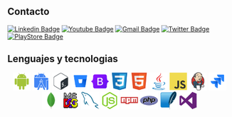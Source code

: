 ## Contacto
[![Linkedin Badge](https://img.shields.io/badge/-LinkedIn-050a30?style=flat-square&logo=Linkedin&logoColor=white&link=https://es.linkedin.com/in/v%C3%ADctor-salinas-villarrubia-b8a0b1132/)](https://es.linkedin.com/in/v%C3%ADctor-salinas-villarrubia-b8a0b1132)
[![Youtube Badge](https://img.shields.io/badge/-YouTube-5ce1e6?style=flat-square&logo=youtube&logoColor=050a30&link=https://www.youtube.com/c/VictorSalinasDev)](https://www.youtube.com/c/VictorSalinasDev)
[![Gmail Badge](https://img.shields.io/badge/-Gmail-050a30?style=flat-square&logo=Gmail&logoColor=white&link=mailto:victor.salinas.villarrubia@gmail.com)](mailto:victor.salinas.villarrubia@gmail.com)
[![Twitter Badge](https://img.shields.io/badge/-Twitter-5ce1e6?style=flat-square&logo=twitter&logoColor=050a30&link=https://twitter.com/salinas_dev)](https://twitter.com/salinas_dev)
[![PlayStore Badge](https://img.shields.io/badge/-PlayStore-050a30?style=flat-square&logo=android&logoColor=white&link=https://play.google.com/store/apps/developer?id=V%C3%ADctor+Salinas+Villarrubia&hl=en_US&gl=US)](https://play.google.com/store/apps/developer?id=V%C3%ADctor+Salinas+Villarrubia&hl=en_US&gl=US)

## Lenguajes y tecnologias

<p align="center"> 
  <img src="https://raw.githubusercontent.com/devicons/devicon/master/icons/android/android-original.svg" alt="android" width="40" height="40"/> 
  <img src="https://raw.githubusercontent.com/devicons/devicon/master/icons/androidstudio/androidstudio-plain.svg" alt="android-studio" width="40" height="40"/>
  <img src="https://raw.githubusercontent.com/devicons/devicon/master/icons/bash/bash-plain.svg" alt="bash" width="40" height="40"/>
  <img src="https://raw.githubusercontent.com/devicons/devicon/master/icons/bitbucket/bitbucket-original.svg" alt="bitbucket" width="40" height="40"/>
  <img src="https://raw.githubusercontent.com/devicons/devicon/master/icons/bootstrap/bootstrap-original.svg" alt="bootstrap" width="40" height="40"/>
  <img src="https://raw.githubusercontent.com/devicons/devicon/master/icons/css3/css3-original.svg" alt="css3" width="40" height="40"/>
  <img src="https://raw.githubusercontent.com/devicons/devicon/master/icons/html5/html5-original.svg" alt="html5" width="40" height="40"/>
  <img src="https://raw.githubusercontent.com/devicons/devicon/master/icons/java/java-original.svg" alt="java" width="40" height="40"/>
  <img src="https://raw.githubusercontent.com/devicons/devicon/master/icons/javascript/javascript-original.svg" alt="javascript" width="40" height="40"/>
  <img src="https://raw.githubusercontent.com/devicons/devicon/master/icons/jenkins/jenkins-original.svg" alt="jenkins" width="40" height="40"/>
  <img src="https://raw.githubusercontent.com/devicons/devicon/master/icons/jira/jira-original.svg" alt="jira" width="40" height="40"/>
  <img src="https://raw.githubusercontent.com/devicons/devicon/master/icons/mongodb/mongodb-original.svg" alt="mongodb" width="40" height="40"/>
  <img src="https://raw.githubusercontent.com/devicons/devicon/master/icons/msdos/msdos-original.svg" alt="msdos" width="40" height="40"/>
  <img src="https://raw.githubusercontent.com/devicons/devicon/master/icons/mysql/mysql-original.svg" alt="mysql" width="40" height="40"/>
  <img src="https://raw.githubusercontent.com/devicons/devicon/master/icons/nodejs/nodejs-original.svg" alt="nodejs" width="40" height="40"/>
  <img src="https://raw.githubusercontent.com/devicons/devicon/master/icons/npm/npm-original-wordmark.svg" alt="npm" width="40" height="40"/>
  <img src="https://raw.githubusercontent.com/devicons/devicon/master/icons/php/php-original.svg" alt="php" width="40" height="40"/>
  <img src="https://raw.githubusercontent.com/devicons/devicon/master/icons/sqlite/sqlite-original.svg" alt="sqlite" width="40" height="40"/>
  <img src="https://raw.githubusercontent.com/devicons/devicon/master/icons/visualstudio/visualstudio-plain.svg" alt="visualstudio" width="40" height="40"/>
</p>


